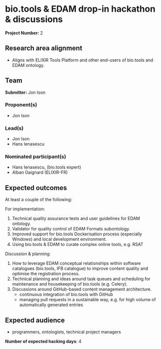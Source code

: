 # bio.tools & EDAM drop-in hackathon & discussions

**Project Number:** 2

## Research area alignment

- Aligns with ELIXIR Tools Platform and other end-users of bio.tools and EDAM ontology.

## Team

**Submitter:** Jon Ison

### Proponent(s)

- Jon Ison

### Lead(s)

- Jon Ison
- Hans Ienasescu

### Nominated participant(s)

- Hans Ienasescu, (bio.tools expert)
- Alban Gaignard (ELIXIR-FR)

## Expected outcomes

At least a couple of the following:

For implementation:
 1. Technical quality assurance tests and user guidelines for EDAM ontology.
 2. Validator for quality control of EDAM Formats subontology. 
 3. Improved support for bio.tools Dockerisation process (especially Windows) and local development environment.
 4. Using bio.tools & EDAM to curate complex online tools, e.g. RSAT 
 
Discussion & planning:
 1. How to leverage EDAM conceptual relationships within software catalogues (bio.tools, IFB catalogue) to improve content quality and optimise the registration process.
 2. Technical planning and ideas around task queues and scheduling for maintenance and housekeeping of bio.tools (e.g. Celery).
 3. Discussions around GitHub-based content management architecture.
    - continuous integration of bio.tools with GitHub
    - managing pull requests in a sustainable way, e.g. for high volume of automatically generated entries

## Expected audience

- programmers, ontologists, technical project managers

**Number of expected hacking days**: 4

